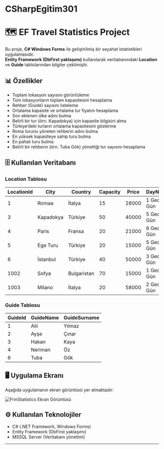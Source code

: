 # CSharpEgitim301

# 🗺️ EF Travel Statistics Project

Bu proje, **C# Windows Forms** ile geliştirilmiş bir seyahat istatistikleri uygulamasıdır.  
**Entity Framework (DbFirst yaklaşımı)** kullanılarak veritabanındaki **Location** ve **Guide** tablolarından bilgiler çekilmiştir.  

## 📊 Özellikler
- Toplam lokasyon sayısını görüntüleme  
- Tüm lokasyonların toplam kapasitesini hesaplama  
- Rehber (Guide) sayısını listeleme  
- Ortalama kapasite ve ortalama tur fiyatını hesaplama  
- Son eklenen ülke adını bulma  
- Belirli bir tur (örn. Kapadokya) için kapasite bilgisini alma  
- Türkiye’deki turların ortalama kapasitesini gösterme  
- Roma turunu yöneten rehberin adını bulma  
- En yüksek kapasiteye sahip turu bulma  
- En pahalı turu bulma  
- Belirli bir rehberin (örn. Tuba Gök) yönettiği tur sayısını hesaplama  

## 🗄️ Kullanılan Veritabanı

### Location Tablosu
| LocationId | City       | Country   | Capacity | Price   | DayNight     | GuideId |
|------------|-----------|-----------|----------|---------|--------------|---------|
| 1          | Romaa     | İtalya    | 15       | 28000   | 1 Gece 2 Gün | 6       |
| 3          | Kapadokya | Türkiye   | 50       | 40000   | 5 Gece 4 Gün | 4       |
| 4          | Paris     | Fransa    | 20       | 21000   | 6 Gece 7 Gün | 6       |
| 5          | Ege Turu  | Türkiye   | 20       | 15000   | 5 Gece 6 Gün | 1       |
| 6          | İstanbul  | Türkiye   | 40       | 50000   | 3 Gece 2 Gün | 6       |
| 1002       | Sofya     | Bulgaristan| 70      | 15000   | 1 Gece 2 Gün | 3       |
| 1003       | Milano    | İtalya    | 20       | 58000   | 2 Gece 3 Gün | 1       |

### Guide Tablosu
| GuideId | GuideName | GuideSurname |
|---------|-----------|--------------|
| 1       | Alii      | Yılmaz       |
| 2       | Ayşe      | Çınar        |
| 3       | Hakan     | Kaya         |
| 4       | Neriman   | Öz           |
| 6       | Tuba      | Gök          |

## 🖥️ Uygulama Ekranı
Aşağıda uygulamanın ekran görüntüsü yer almaktadır:  

![FrmStatistics Ekran Görüntüsü](images/frmStatistics.jpg)


## ⚙️ Kullanılan Teknolojiler
- C# (.NET Framework, Windows Forms)
- Entity Framework (DbFirst yaklaşımı)
- MSSQL Server (Veritabanı yönetimi)

---
